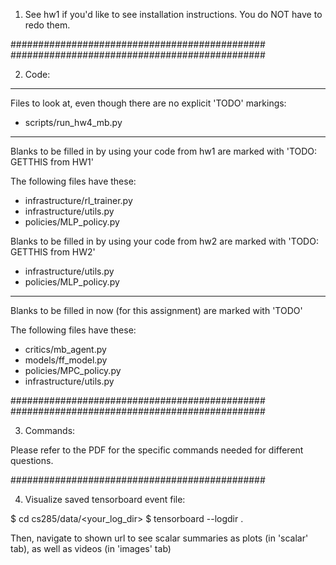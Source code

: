 1) See hw1 if you'd like to see installation instructions. You do NOT have to redo them.

##############################################
##############################################


2) Code:

-------------------------------------------

Files to look at, even though there are no explicit 'TODO' markings:
- scripts/run_hw4_mb.py

-------------------------------------------

Blanks to be filled in by using your code from hw1 are marked with 'TODO: GETTHIS from HW1'

The following files have these:
- infrastructure/rl_trainer.py
- infrastructure/utils.py
- policies/MLP_policy.py

Blanks to be filled in by using your code from hw2 are marked with 'TODO: GETTHIS from HW2'

- infrastructure/utils.py
- policies/MLP_policy.py

-------------------------------------------

Blanks to be filled in now (for this assignment) are marked with 'TODO'

The following files have these:
- critics/mb_agent.py
- models/ff_model.py
- policies/MPC_policy.py
- infrastructure/utils.py

##############################################
##############################################


3) Commands: 

Please refer to the PDF for the specific commands needed for different questions. 

##############################################


4) Visualize saved tensorboard event file:

$ cd cs285/data/<your_log_dir>
$ tensorboard --logdir .

Then, navigate to shown url to see scalar summaries as plots (in 'scalar' tab), as well as videos (in 'images' tab)
